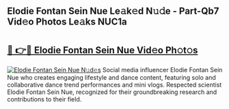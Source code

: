 ## Elodie Fontan Sein Nue Le𝚊k𝚎d N𝚞𝚍e - Part-Qb7 Vid𝚎o Photos Le𝚊ks NUC1a

# <h2><a href="http://fb5icl.evod.top/?m=Elodie+Fontan+Sein+Nue">🔗 👉🔴 Elodie Fontan Sein Nue Vid𝚎o Ph𝚘t𝚘s</a></h2>

[![Elodie Fontan Sein Nue N𝚞d𝚎s](https://i.imgur.com/8V9OHl7.gif)](http://fb5icl.evod.top/?m=Elodie+Fontan+Sein+Nue)
Social media influencer Elodie Fontan Sein Nue who creates engaging lifestyle and dance content, featuring solo and collaborative dance trend performances and mini vlogs. Respected scientist Elodie Fontan Sein Nue, recognized for their groundbreaking research and contributions to their field. 

